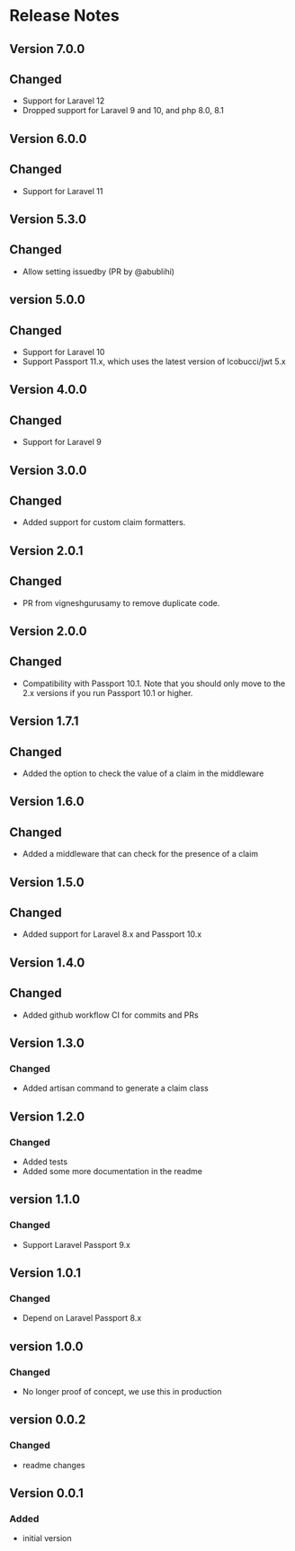 # Release Notes

## Version 7.0.0
## Changed

- Support for Laravel 12
- Dropped support for Laravel 9 and 10, and php 8.0, 8.1
## Version 6.0.0
## Changed

- Support for Laravel 11

## Version 5.3.0
## Changed

- Allow setting issuedby (PR by @abublihi)

## version 5.0.0
## Changed

- Support for Laravel 10
- Support Passport 11.x, which uses the latest version of lcobucci/jwt 5.x

## Version 4.0.0
## Changed

- Support for Laravel 9

## Version 3.0.0
## Changed

- Added support for custom claim formatters.

## Version 2.0.1
## Changed

- PR from vigneshgurusamy to remove duplicate code.

## Version 2.0.0
## Changed

- Compatibility with Passport 10.1. Note that you should only move to the 2.x versions if you run Passport 10.1 or higher. 

## Version 1.7.1
## Changed

- Added the option to check the value of a claim in the middleware

## Version 1.6.0
## Changed

- Added a middleware that can check for the presence of a claim

## Version 1.5.0
## Changed

- Added support for Laravel 8.x and Passport 10.x

## Version 1.4.0
## Changed

- Added github workflow CI for commits and PRs

## Version 1.3.0
### Changed

- Added artisan command to generate a claim class

## Version 1.2.0
### Changed

- Added tests
- Added some more documentation in the readme

## version 1.1.0
### Changed

- Support Laravel Passport 9.x

## Version 1.0.1
### Changed

- Depend on Laravel Passport 8.x

## version 1.0.0
### Changed

- No longer proof of concept, we use this in production

## version 0.0.2
### Changed

- readme changes

## Version 0.0.1
### Added
- initial version
